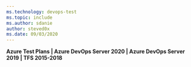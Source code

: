 ```yaml
---
ms.technology: devops-test
ms.topic: include
ms.author: sdanie
author: steved0x
ms.date: 09/03/2020
---
```


**Azure Test Plans | Azure DevOps Server 2020 | Azure DevOps Server 2019 | TFS 2015-2018**
